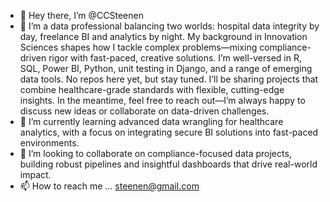 - 👋 Hey there, I’m @CCSteenen
- 👀 I’m a data professional balancing two worlds: hospital data integrity by day, freelance BI and analytics by night.
      My background in Innovation Sciences shapes how I tackle complex problems—mixing compliance-driven rigor with
      fast-paced, creative solutions.
      I’m well-versed in R, SQL, Power BI, Python, unit testing in Django, and a range of emerging data tools.
      No repos here yet, but stay tuned. I’ll be sharing projects that combine healthcare-grade standards with flexible,
      cutting-edge insights. In the meantime, feel free to reach out—I’m always happy to discuss new ideas or collaborate
      on data-driven challenges.
- 🌱 I’m currently learning advanced data wrangling for healthcare analytics, with a focus on integrating secure BI
      solutions into fast-paced environments.
- 💞️ I’m looking to collaborate on compliance-focused data projects, building robust pipelines and insightful
      dashboards that drive real-world impact.
- 📫 How to reach me ... steenen@gmail.com
